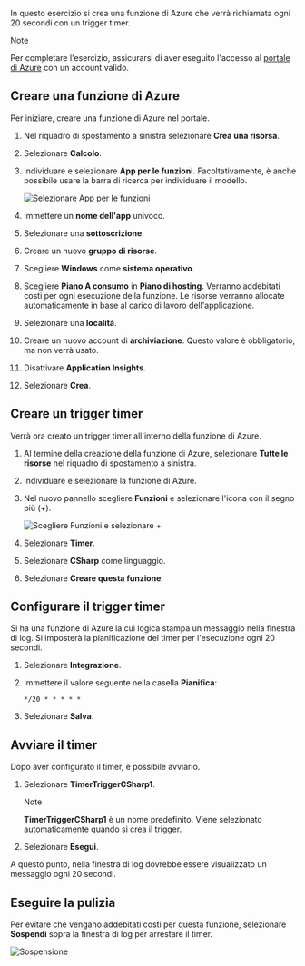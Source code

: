 In questo esercizio si crea una funzione di Azure che verrà richiamata ogni 20 secondi con un trigger timer.

> [!NOTE] 
> Per completare l'esercizio, assicurarsi di aver eseguito l'accesso al [portale di Azure](https://portal.azure.com/) con un account valido.

## <a name="create-an-azure-function"></a>Creare una funzione di Azure

Per iniziare, creare una funzione di Azure nel portale.

1. Nel riquadro di spostamento a sinistra selezionare **Crea una risorsa**.

1. Selezionare **Calcolo**.

1. Individuare e selezionare **App per le funzioni**. Facoltativamente, è anche possibile usare la barra di ricerca per individuare il modello.

    ![Selezionare App per le funzioni](../media-drafts/4-click-function-app.png)

1. Immettere un **nome dell'app** univoco.

1. Selezionare una **sottoscrizione**.

1. Creare un nuovo **gruppo di risorse**.

1. Scegliere **Windows** come **sistema operativo**.

1. Scegliere **Piano A consumo** in **Piano di hosting**. Verranno addebitati costi per ogni esecuzione della funzione. Le risorse verranno allocate automaticamente in base al carico di lavoro dell'applicazione.

1. Selezionare una **località**.

1. Creare un nuovo account di **archiviazione**. Questo valore è obbligatorio, ma non verrà usato.

1. Disattivare **Application Insights**.

1. Selezionare **Crea**.

## <a name="create-a-timer-trigger"></a>Creare un trigger timer

Verrà ora creato un trigger timer all'interno della funzione di Azure.

1. Al termine della creazione della funzione di Azure, selezionare **Tutte le risorse** nel riquadro di spostamento a sinistra.

1. Individuare e selezionare la funzione di Azure.

1. Nel nuovo pannello scegliere **Funzioni** e selezionare l'icona con il segno più (+).

    ![Scegliere Funzioni e selezionare +](../media-drafts/4-hover-function.png)

1. Selezionare **Timer**.

1. Selezionare **CSharp** come linguaggio.

1. Selezionare **Creare questa funzione**.

## <a name="configure-the-timer-trigger"></a>Configurare il trigger timer

Si ha una funzione di Azure la cui logica stampa un messaggio nella finestra di log. Si imposterà la pianificazione del timer per l'esecuzione ogni 20 secondi.

1. Selezionare **Integrazione**.

1. Immettere il valore seguente nella casella **Pianifica**:

    ```
    */20 * * * * *
    ```

1. Selezionare **Salva**.

## <a name="start-the-timer"></a>Avviare il timer

Dopo aver configurato il timer, è possibile avviarlo.

1. Selezionare **TimerTriggerCSharp1**. 

    > [!NOTE]
    > **TimerTriggerCSharp1** è un nome predefinito. Viene selezionato automaticamente quando si crea il trigger.

1. Selezionare **Esegui**. 

A questo punto, nella finestra di log dovrebbe essere visualizzato un messaggio ogni 20 secondi.

## <a name="clean-up"></a>Eseguire la pulizia

Per evitare che vengano addebitati costi per questa funzione, selezionare **Sospendi** sopra la finestra di log per arrestare il timer.

![Sospensione](../media-drafts/4-pause-timer.png)


